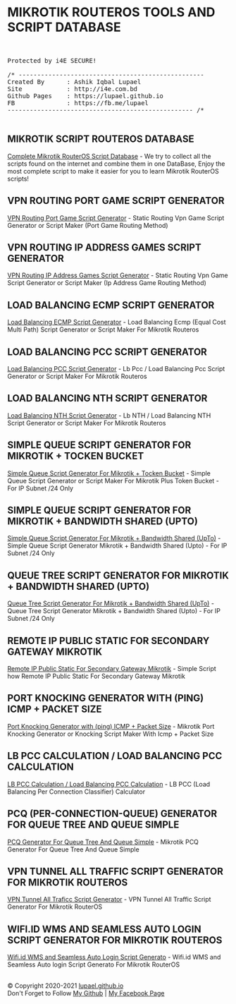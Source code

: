 # MIKROTIK ROUTEROS TOOLS AND SCRIPT DATABASE
<pre>


Protected by i4E SECURE!

/* --------------------------------------------------
Created By      : Ashik Iqbal Lupael
Site            : http://i4e.com.bd
Github Pages    : https://lupael.github.io
FB              : https://fb.me/lupael	
-------------------------------------------------- /*

</pre>


<h2>MIKROTIK SCRIPT ROUTEROS DATABASE</h2>
<p><a target="_blank"  href="/mikrotik">Complete Mikrotik RouterOS Script Database</a> - We try to collect all the scripts found on the internet and combine them in one DataBase, Enjoy the most complete script to make it easier for you to learn Mikrotik RouterOS scripts!</p>


<h2>VPN ROUTING PORT GAME SCRIPT GENERATOR</h2>
<p><a target="_blank"  href="/vpn-game-generator.html">VPN Routing Port Game Script Generator</a> - Static Routing Vpn Game Script Generator or Script Maker (Port Game Routing Method) </p>


<h2>VPN ROUTING IP ADDRESS GAMES SCRIPT GENERATOR</h2>
<p><a target="_blank"  href="/vpn-game-generator2.html">VPN Routing IP Address Games Script Generator</a> - Static Routing Vpn Game Script Generator or Script Maker (Ip Address Game Routing Method)</p>


<h2>LOAD BALANCING ECMP SCRIPT GENERATOR</h2>
<p><a target="_blank"  href="/ecmp.html">Load Balancing ECMP Script Generator</a> - Load Balancing Ecmp (Equal Cost Multi Path) Script Generator or Script Maker For Mikrotik Routeros</p>


<h2>LOAD BALANCING PCC SCRIPT GENERATOR</h2>
<p><a target="_blank"  href="/pcc.html">Load Balancing PCC Script Generator</a> - Lb Pcc / Load Balancing Pcc Script Generator or Script Maker For Mikrotik Routeros</p>


<h2>LOAD BALANCING NTH SCRIPT GENERATOR</h2>
<p><a target="_blank"  href="/nth.html">Load Balancing NTH Script Generator</a> - Lb NTH / Load Balancing NTH Script Generator or Script Maker For Mikrotik Routeros</p>


<h2>SIMPLE QUEUE SCRIPT GENERATOR FOR MIKROTIK + TOCKEN BUCKET</h2>
<p><a target="_blank"  href="/simple-queue-generator.html">Simple Queue Script Generator For Mikrotik + Tocken Bucket</a> - Simple Queue Script Generator or Script Maker For Mikrotik Plus Token Bucket - For IP Subnet /24 Only</p>


<h2>SIMPLE QUEUE SCRIPT GENERATOR FOR MIKROTIK + BANDWIDTH SHARED (UPTO)</h2>
<p><a target="_blank"  href="/simple-queue-generator-shared.html">Simple Queue Script Generator For Mikrotik + Bandwidth Shared (UpTo)</a> - Simple Queue Script Generator Mikrotik + Bandwidth Shared (Upto) - For IP Subnet /24 Only</p>


<h2>QUEUE TREE SCRIPT GENERATOR FOR MIKROTIK + BANDWIDTH SHARED (UPTO)</h2>
<p><a target="_blank"  href="/queue-tree-generator-shared.html">Queue Tree Script Generator For Mikrotik + Bandwidth Shared (UpTo)</a> - Queue Tree Script Generator Mikrotik + Bandwidth Shared (Upto) - For IP Subnet /24 Only</p>


<h2>REMOTE IP PUBLIC STATIC FOR SECONDARY GATEWAY MIKROTIK</h2>
<p><a target="_blank"  href="/remote-ip-public-static.html">Remote IP Public Static For Secondary Gateway Mikrotik</a> - Simple Script how Remote IP Public Static For Secondary Gateway Mikrotik</p>


<h2>PORT KNOCKING GENERATOR WITH (PING) ICMP + PACKET SIZE</h2>
<p><a target="_blank"  href="/port-knocking-icmp.html">Port Knocking Generator with (ping) ICMP + Packet Size</a> - Mikrotik Port Knocking Generator or Knocking Script Maker With Icmp + Packet Size</p>


<h2>LB PCC CALCULATION / LOAD BALANCING PCC CALCULATION</h2>
<p><a target="_blank"  href="/pcc-calculation.html">LB PCC Calculation / Load Balancing PCC Calculation</a> - LB PCC (Load Balancing Per Connection Classifier) Calculator</p>


<h2>PCQ (PER-CONNECTION-QUEUE) GENERATOR FOR QUEUE TREE AND QUEUE SIMPLE</h2>
<p><a target="_blank"  href="/mikrotik-pcq-generator.html">PCQ Generator For Queue Tree And Queue Simple</a> - Mikrotik PCQ Generator For Queue Tree And Queue Simple</p>


<h2>VPN TUNNEL ALL TRAFFIC SCRIPT GENERATOR FOR MIKROTIK ROUTEROS</h2>
<p><a target="_blank"  href="/vpn-tunnel-all-traffic-script-generator.html">VPN Tunnel All Traficc Script Generator</a> - VPN Tunnel All Traffic Script Generator For Mikrotik RouterOS</p>


<h2>WIFI.ID WMS AND SEAMLESS AUTO LOGIN SCRIPT GENERATOR FOR MIKROTIK ROUTEROS</h2>
<p><a target="_blank"  href="/wifid-wms-seamless.html">Wifi.id WMS and Seamless Auto Login Script Generato</a> - Wifi.id WMS and Seamless Auto login Script Generato For Mikrotik RouterOS</p>


<br>
© Copyright 2020-2021 <a href="https://lupael.github.io/">lupael.github.io</a> <br>
Don't Forget to Follow <a href="https://github.com/lupael">My Github</a> | <a href="https://www.facebook.com/lupael">My Facebook Page</a>
<br><br>

